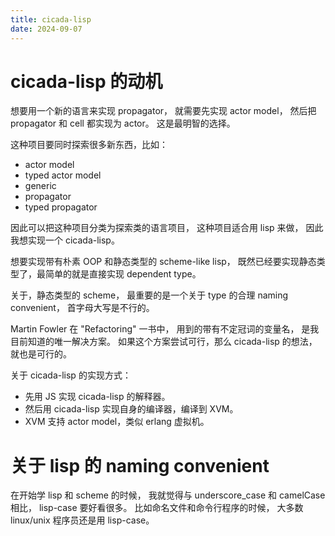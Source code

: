 ```yaml
---
title: cicada-lisp
date: 2024-09-07
---
```


# cicada-lisp 的动机

想要用一个新的语言来实现 propagator，
就需要先实现 actor model，
然后把 propagator 和 cell 都实现为 actor。
这是最明智的选择。

这种项目要同时探索很多新东西，比如：

- actor model
- typed actor model
- generic
- propagator
- typed propagator

因此可以把这种项目分类为探索类的语言项目，
这种项目适合用 lisp 来做，
因此我想实现一个 cicada-lisp。

想要实现带有朴素 OOP 和静态类型的 scheme-like lisp，
既然已经要实现静态类型了，最简单的就是直接实现 dependent type。

关于，静态类型的 scheme，
最重要的是一个关于 type 的合理 naming convenient，
首字母大写是不行的。

Martin Fowler 在 "Refactoring" 一书中，
用到的带有不定冠词的变量名，
是我目前知道的唯一解决方案。
如果这个方案尝试可行，那么 cicada-lisp 的想法，就也是可行的。

关于 cicada-lisp 的实现方式：

- 先用 JS 实现 cicada-lisp 的解释器。
- 然后用 cicada-lisp 实现自身的编译器，编译到 XVM。
- XVM 支持 actor model，类似 erlang 虚拟机。

# 关于 lisp 的 naming convenient

在开始学 lisp 和 scheme 的时候，
我就觉得与 underscore_case 和 camelCase 相比，
lisp-case 要好看很多。
比如命名文件和命令行程序的时候，
大多数 linux/unix 程序员还是用 lisp-case。
